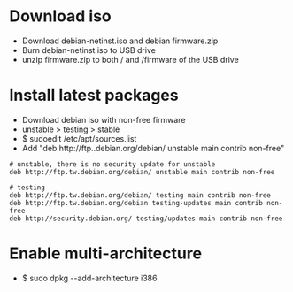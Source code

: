 Download iso
=====
* Download debian-netinst.iso and debian firmware.zip
* Burn debian-netinst.iso to USB drive
* unzip firmware.zip to both / and /firmware of the USB drive

Install latest packages
=====
* Download debian iso with non-free firmware
* unstable > testing > stable
* $ sudoedit /etc/apt/sources.list
* Add "deb http://ftp.<COUNTRY>.debian.org/debian/ unstable main contrib non-free"
```debsources
# unstable, there is no security update for unstable
deb http://ftp.tw.debian.org/debian/ unstable main contrib non-free

# testing
deb http://ftp.tw.debian.org/debian/ testing main contrib non-free
deb http://ftp.tw.debian.org/debian testing-updates main contrib non-free
deb http://security.debian.org/ testing/updates main contrib non-free
```

Enable multi-architecture
=====
* $ sudo dpkg --add-architecture i386
